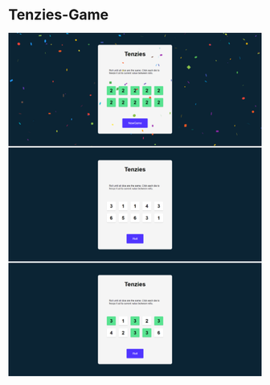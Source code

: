 # Tenzies-Game
![GitHub Logo](https://github.com/sepidehnil/Tenzies-Game/blob/main/project-image/tenzies-game/Capture1.PNG)
![GitHub Logo](https://github.com/sepidehnil/Tenzies-Game/blob/main/project-image/tenzies-game/Capture2.PNG)
![GitHub Logo](https://github.com/sepidehnil/Tenzies-Game/blob/main/project-image/tenzies-game/Capture3.PNG)


